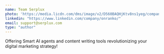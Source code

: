 ```yaml
---
name: Team Serplux
photo: 'https://media.licdn.com/dms/image/v2/D560BAQHjKtv8ns1yeg/company-logo_200_200/B56ZYQDQ1KHQAI-/0/1744026013471/onranko_logo?e=1752105600&v=beta&t=NCwWF2x3V_TdRfkTf08HoUk0buXnSzkBEeRVi3B8hWw'
linkedin: "https://www.linkedin.com/company/onranko/"
email: support@serplux.com
type: "author"
---
```

Offering Smart AI agents and content writing tools revolutionizing your digital marketing strategy!
